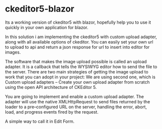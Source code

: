 # ckeditor5-blazor
Its a working version of ckeditor5 with blazor, hopefully help you to use it quickly in your own application for blazor.

In this solution i am implementing the ckeditor5 with custom upload adapter, along with all available options of ckeditor.
You can easily set your own url to upload to api and return a json response for url to insert into editor for images. 

The software that makes the image upload possible is called an upload adapter. It is a callback that tells the WYSIWYG editor how to send the file to the server. There are two main strategies of getting the image upload to work that you can adopt in your project: We are using second one, which is 
Custom upload adapters – Create your own upload adapter from scratch using the open API architecture of CKEditor 5.

You are going to implement and enable a custom upload adapter. The adapter will use the native XMLHttpRequest to send files returned by the loader to a pre–configured URL on the server, handling the error, abort, load, and progress events fired by the request.

A simple way to call it in Edit Form.

<EditForm Model="@editorOptions">
    <CKEditorBlazor Id="MyEditor" @bind-Value=@editorOptions.InitialText></CKEditorBlazor>
</EditForm>
